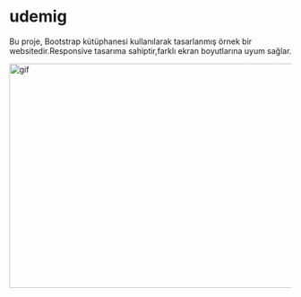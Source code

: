 # udemig


Bu proje, Bootstrap kütüphanesi kullanılarak tasarlanmış örnek bir websitedir.Responsive tasarıma sahiptir,farklı ekran boyutlarına uyum sağlar.


<p><img align="left" alt="gif" src="https://github.com/user-beti/bootstrap_project/blob/main/Ana-Sayfa-Google-Chrome-2023-04-01-04-38-54.gif" width="700" height="400" /></p>
